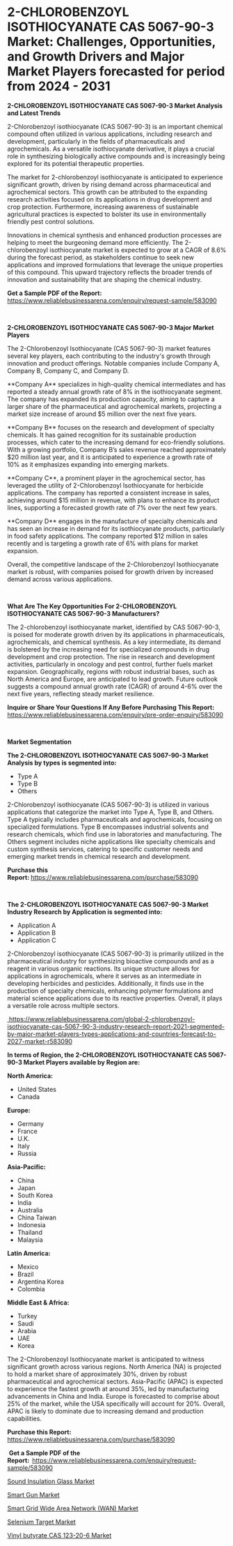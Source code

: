 <p><h1>2-CHLOROBENZOYL ISOTHIOCYANATE CAS 5067-90-3 Market: Challenges, Opportunities, and Growth Drivers and Major Market Players forecasted for period from 2024 - 2031</h1></p><p><strong>2-CHLOROBENZOYL ISOTHIOCYANATE CAS 5067-90-3 Market Analysis and Latest Trends</strong></p>
<p><p>2-Chlorobenzoyl isothiocyanate (CAS 5067-90-3) is an important chemical compound often utilized in various applications, including research and development, particularly in the fields of pharmaceuticals and agrochemicals. As a versatile isothiocyanate derivative, it plays a crucial role in synthesizing biologically active compounds and is increasingly being explored for its potential therapeutic properties.</p><p>The market for 2-chlorobenzoyl isothiocyanate is anticipated to experience significant growth, driven by rising demand across pharmaceutical and agrochemical sectors. This growth can be attributed to the expanding research activities focused on its applications in drug development and crop protection. Furthermore, increasing awareness of sustainable agricultural practices is expected to bolster its use in environmentally friendly pest control solutions.</p><p>Innovations in chemical synthesis and enhanced production processes are helping to meet the burgeoning demand more efficiently. The 2-chlorobenzoyl isothiocyanate market is expected to grow at a CAGR of 8.6% during the forecast period, as stakeholders continue to seek new applications and improved formulations that leverage the unique properties of this compound. This upward trajectory reflects the broader trends of innovation and sustainability that are shaping the chemical industry.</p></p>
<p><strong>Get a Sample PDF of the Report:&nbsp;</strong> <a href="https://www.reliablebusinessarena.com/enquiry/request-sample/583090?utm_campaign=1285&utm_medium=2&utm_source=Github&utm_content=ia&utm_term=27092024&utm_id=2-chlorobenzoyl-isothiocyanate-cas-5067-90-3">https://www.reliablebusinessarena.com/enquiry/request-sample/583090</a></p>
<p>&nbsp;</p>
<p><strong>2-CHLOROBENZOYL ISOTHIOCYANATE CAS 5067-90-3 Major Market Players</strong></p>
<p><p>The 2-Chlorobenzoyl Isothiocyanate (CAS 5067-90-3) market features several key players, each contributing to the industry's growth through innovation and product offerings. Notable companies include Company A, Company B, Company C, and Company D.</p><p>**Company A** specializes in high-quality chemical intermediates and has reported a steady annual growth rate of 8% in the isothiocyanate segment. The company has expanded its production capacity, aiming to capture a larger share of the pharmaceutical and agrochemical markets, projecting a market size increase of around $5 million over the next five years.</p><p>**Company B** focuses on the research and development of specialty chemicals. It has gained recognition for its sustainable production processes, which cater to the increasing demand for eco-friendly solutions. With a growing portfolio, Company B’s sales revenue reached approximately $20 million last year, and it is anticipated to experience a growth rate of 10% as it emphasizes expanding into emerging markets.</p><p>**Company C**, a prominent player in the agrochemical sector, has leveraged the utility of 2-Chlorobenzoyl Isothiocyanate for herbicide applications. The company has reported a consistent increase in sales, achieving around $15 million in revenue, with plans to enhance its product lines, supporting a forecasted growth rate of 7% over the next few years.</p><p>**Company D** engages in the manufacture of specialty chemicals and has seen an increase in demand for its isothiocyanate products, particularly in food safety applications. The company reported $12 million in sales recently and is targeting a growth rate of 6% with plans for market expansion.</p><p>Overall, the competitive landscape of the 2-Chlorobenzoyl Isothiocyanate market is robust, with companies poised for growth driven by increased demand across various applications.</p></p>
<p>&nbsp;</p>
<p><strong>What Are The Key Opportunities For 2-CHLOROBENZOYL ISOTHIOCYANATE CAS 5067-90-3 Manufacturers?</strong></p>
<p><p>The 2-chlorobenzoyl isothiocyanate market, identified by CAS 5067-90-3, is poised for moderate growth driven by its applications in pharmaceuticals, agrochemicals, and chemical synthesis. As a key intermediate, its demand is bolstered by the increasing need for specialized compounds in drug development and crop protection. The rise in research and development activities, particularly in oncology and pest control, further fuels market expansion. Geographically, regions with robust industrial bases, such as North America and Europe, are anticipated to lead growth. Future outlook suggests a compound annual growth rate (CAGR) of around 4-6% over the next five years, reflecting steady market resilience.</p></p>
<p><strong>Inquire or Share Your Questions If Any Before Purchasing This Report:</strong> <a href="https://www.reliablebusinessarena.com/enquiry/pre-order-enquiry/583090?utm_campaign=1285&utm_medium=2&utm_source=Github&utm_content=ia&utm_term=27092024&utm_id=2-chlorobenzoyl-isothiocyanate-cas-5067-90-3">https://www.reliablebusinessarena.com/enquiry/pre-order-enquiry/583090</a></p>
<p>&nbsp;</p>
<p><strong>Market Segmentation</strong></p>
<p><strong>The 2-CHLOROBENZOYL ISOTHIOCYANATE CAS 5067-90-3 Market Analysis by types is segmented into:</strong></p>
<p><ul><li>Type A</li><li>Type B</li><li>Others</li></ul></p>
<p><p>2-Chlorobenzoyl isothiocyanate (CAS 5067-90-3) is utilized in various applications that categorize the market into Type A, Type B, and Others. Type A typically includes pharmaceuticals and agrochemicals, focusing on specialized formulations. Type B encompasses industrial solvents and research chemicals, which find use in laboratories and manufacturing. The Others segment includes niche applications like specialty chemicals and custom synthesis services, catering to specific customer needs and emerging market trends in chemical research and development.</p></p>
<p><strong>Purchase this Report:&nbsp;</strong><a href="https://www.reliablebusinessarena.com/purchase/583090?utm_campaign=1285&utm_medium=2&utm_source=Github&utm_content=ia&utm_term=27092024&utm_id=2-chlorobenzoyl-isothiocyanate-cas-5067-90-3">https://www.reliablebusinessarena.com/purchase/583090</a></p>
<p>&nbsp;</p>
<p><strong>The 2-CHLOROBENZOYL ISOTHIOCYANATE CAS 5067-90-3 Market Industry Research by Application is segmented into:</strong></p>
<p><ul><li>Application A</li><li>Application B</li><li>Application C</li></ul></p>
<p><p>2-Chlorobenzoyl isothiocyanate (CAS 5067-90-3) is primarily utilized in the pharmaceutical industry for synthesizing bioactive compounds and as a reagent in various organic reactions. Its unique structure allows for applications in agrochemicals, where it serves as an intermediate in developing herbicides and pesticides. Additionally, it finds use in the production of specialty chemicals, enhancing polymer formulations and material science applications due to its reactive properties. Overall, it plays a versatile role across multiple sectors.</p></p>
<p><a href="https://www.reliablebusinessarena.com/global-2-chlorobenzoyl-isothiocyanate-cas-5067-90-3-industry-research-report-2021-segmented-by-major-market-players-types-applications-and-countries-forecast-to-2027-market-r583090?utm_campaign=1285&utm_medium=2&utm_source=Github&utm_content=ia&utm_term=27092024&utm_id=2-chlorobenzoyl-isothiocyanate-cas-5067-90-3">&nbsp;https://www.reliablebusinessarena.com/global-2-chlorobenzoyl-isothiocyanate-cas-5067-90-3-industry-research-report-2021-segmented-by-major-market-players-types-applications-and-countries-forecast-to-2027-market-r583090</a></p>
<p><strong>In terms of Region, the 2-CHLOROBENZOYL ISOTHIOCYANATE CAS 5067-90-3 Market Players available by Region are:</strong></p>
<p>
    <p> <strong> North America: </strong>
        <ul>
            <li>United States</li>
            <li>Canada</li>
        </ul>
        </p> 
    <p> <strong> Europe: </strong>
        <ul>
            <li>Germany</li>
            <li>France</li>
            <li>U.K.</li>
            <li>Italy</li>
            <li>Russia</li>
        </ul>
        </p> 
    <p> <strong> Asia-Pacific: </strong>
        <ul>
            <li>China</li>
            <li>Japan</li>
            <li>South Korea</li>
            <li>India</li>
            <li>Australia</li>
            <li>China Taiwan</li>
            <li>Indonesia</li>
            <li>Thailand</li>
            <li>Malaysia</li>
        </ul>
        </p> 
    <p> <strong> Latin America: </strong>
        <ul>
            <li>Mexico</li>
            <li>Brazil</li>
            <li>Argentina Korea</li>
            <li>Colombia</li>
        </ul>
        </p> 
    <p> <strong> Middle East & Africa: </strong>
        <ul>
            <li>Turkey</li>
            <li>Saudi</li>
            <li>Arabia</li>
            <li>UAE</li>
            <li>Korea</li>
        </ul>
    </p>
    </p>
<p><p>The 2-Chlorobenzoyl Isothiocyanate market is anticipated to witness significant growth across various regions. North America (NA) is projected to hold a market share of approximately 30%, driven by robust pharmaceutical and agrochemical sectors. Asia-Pacific (APAC) is expected to experience the fastest growth at around 35%, led by manufacturing advancements in China and India. Europe is forecasted to comprise about 25% of the market, while the USA specifically will account for 20%. Overall, APAC is likely to dominate due to increasing demand and production capabilities.</p></p>
<p><strong>Purchase this Report: </strong><a href="https://www.reliablebusinessarena.com/purchase/583090?utm_campaign=1285&utm_medium=2&utm_source=Github&utm_content=ia&utm_term=27092024&utm_id=2-chlorobenzoyl-isothiocyanate-cas-5067-90-3">https://www.reliablebusinessarena.com/purchase/583090</a></p>
<p>&nbsp;<strong>Get a Sample PDF of the Report:&nbsp;&nbsp;</strong><a href="https://www.reliablebusinessarena.com/enquiry/request-sample/583090?utm_campaign=1285&utm_medium=2&utm_source=Github&utm_content=ia&utm_term=27092024&utm_id=2-chlorobenzoyl-isothiocyanate-cas-5067-90-3">https://www.reliablebusinessarena.com/enquiry/request-sample/583090</a></p>
<p><strong></strong></p>
<p><p><a href="https://www.linkedin.com/pulse/sound-insulation-glass-market-global-insights-sales-trends-mvshf?utm_campaign=1285&utm_medium=2&utm_source=Github&utm_content=ia&utm_term=27092024&utm_id=2-chlorobenzoyl-isothiocyanate-cas-5067-90-3">Sound Insulation Glass Market</a></p><p><a href="https://issuu.com/reportprime-2/docs/smart-gun-market-size-2030.pptx_e394480a981359?utm_campaign=1285&utm_medium=2&utm_source=Github&utm_content=ia&utm_term=27092024&utm_id=2-chlorobenzoyl-isothiocyanate-cas-5067-90-3">Smart Gun Market</a></p><p><a href="https://issuu.com/reportprime-2/docs/smart-grid-wide-area-network-wan-ma_ec571cef526787?utm_campaign=1285&utm_medium=2&utm_source=Github&utm_content=ia&utm_term=27092024&utm_id=2-chlorobenzoyl-isothiocyanate-cas-5067-90-3">Smart Grid Wide Area Network (WAN) Market</a></p><p><a href="https://www.linkedin.com/pulse/selenium-target-market-research-report-exploring-size-revenue-q9ohf?utm_campaign=1285&utm_medium=2&utm_source=Github&utm_content=ia&utm_term=27092024&utm_id=2-chlorobenzoyl-isothiocyanate-cas-5067-90-3">Selenium Target Market</a></p><p><a href="https://github.com/joannesouthgate/Market-Research-Report-List-5/blob/main/vinyl-butyrate-cas-123-20-6-market.md?utm_campaign=1285&utm_medium=2&utm_source=Github&utm_content=ia&utm_term=27092024&utm_id=2-chlorobenzoyl-isothiocyanate-cas-5067-90-3">Vinyl butyrate CAS 123-20-6 Market</a></p></p>